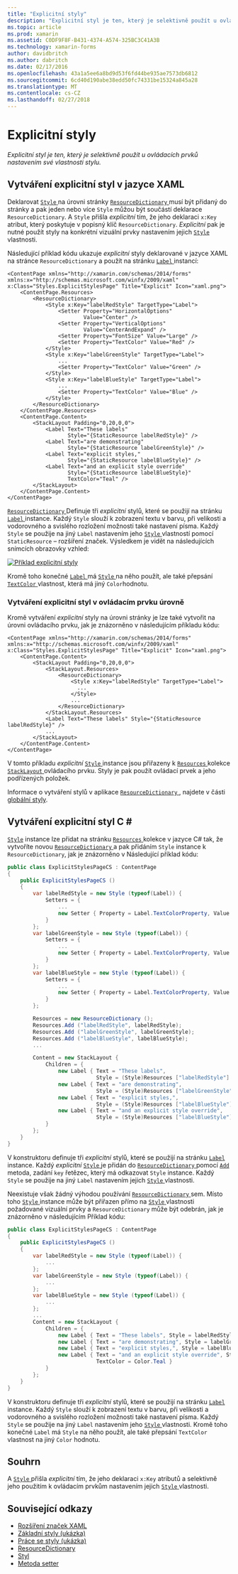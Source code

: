 ```yaml
---
title: "Explicitní styly"
description: "Explicitní styl je ten, který je selektivně použít u ovládacích prvků nastavením své vlastnosti stylu."
ms.topic: article
ms.prod: xamarin
ms.assetid: C0DF9F8F-B431-4374-A574-325BC3C41A3B
ms.technology: xamarin-forms
author: davidbritch
ms.author: dabritch
ms.date: 02/17/2016
ms.openlocfilehash: 43a1a5ee6a8bd9d53f6fd44be935ae7573db6812
ms.sourcegitcommit: 6cd40d190abe38edd50fc74331be15324a845a28
ms.translationtype: MT
ms.contentlocale: cs-CZ
ms.lasthandoff: 02/27/2018
---
```

# <a name="explicit-styles"></a>Explicitní styly

_Explicitní styl je ten, který je selektivně použít u ovládacích prvků nastavením své vlastnosti stylu._

## <a name="creating-an-explicit-style-in-xaml"></a>Vytváření explicitní styl v jazyce XAML

Deklarovat [ `Style` ](https://developer.xamarin.com/api/type/Xamarin.Forms.Style/) na úrovni stránky [ `ResourceDictionary` ](https://developer.xamarin.com/api/type/Xamarin.Forms.ResourceDictionary/) musí být přidaný do stránky a pak jeden nebo více `Style` můžou být součástí deklarace `ResourceDictionary`. A `Style` přišla *explicitní* tím, že jeho deklaraci `x:Key` atribut, který poskytuje v popisný klíč `ResourceDictionary`. *Explicitní* pak je nutné použít styly na konkrétní vizuální prvky nastavením jejich [ `Style` ](https://developer.xamarin.com/api/property/Xamarin.Forms.VisualElement.Style/) vlastnosti.

Následující příklad kódu ukazuje *explicitní* styly deklarované v jazyce XAML na stránce `ResourceDictionary` a použít na stránku [ `Label` ](https://developer.xamarin.com/api/type/Xamarin.Forms.Label/) instancí:

```xaml
<ContentPage xmlns="http://xamarin.com/schemas/2014/forms" xmlns:x="http://schemas.microsoft.com/winfx/2009/xaml" x:Class="Styles.ExplicitStylesPage" Title="Explicit" Icon="xaml.png">
    <ContentPage.Resources>
        <ResourceDictionary>
            <Style x:Key="labelRedStyle" TargetType="Label">
                <Setter Property="HorizontalOptions"
                        Value="Center" />
                <Setter Property="VerticalOptions"
                        Value="CenterAndExpand" />
                <Setter Property="FontSize" Value="Large" />
                <Setter Property="TextColor" Value="Red" />
            </Style>
            <Style x:Key="labelGreenStyle" TargetType="Label">
                ...
                <Setter Property="TextColor" Value="Green" />
            </Style>
            <Style x:Key="labelBlueStyle" TargetType="Label">
                ...
                <Setter Property="TextColor" Value="Blue" />
            </Style>
        </ResourceDictionary>
    </ContentPage.Resources>
    <ContentPage.Content>
        <StackLayout Padding="0,20,0,0">
            <Label Text="These labels"
                   Style="{StaticResource labelRedStyle}" />
            <Label Text="are demonstrating"
                   Style="{StaticResource labelGreenStyle}" />
            <Label Text="explicit styles,"
                   Style="{StaticResource labelBlueStyle}" />
            <Label Text="and an explicit style override"
                   Style="{StaticResource labelBlueStyle}"
                   TextColor="Teal" />
        </StackLayout>
    </ContentPage.Content>
</ContentPage>
```

[ `ResourceDictionary` ](https://developer.xamarin.com/api/type/Xamarin.Forms.ResourceDictionary/) Definuje tři *explicitní* stylů, které se použijí na stránku [ `Label` ](https://developer.xamarin.com/api/type/Xamarin.Forms.Label/) instance. Každý `Style` slouží k zobrazení textu v barvu, při velikosti a vodorovného a svislého rozložení možnosti také nastavení písma. Každý `Style` se použije na jiný `Label` nastavením jeho [ `Style` ](https://developer.xamarin.com/api/property/Xamarin.Forms.VisualElement.Style/) vlastností pomocí `StaticResource` – rozšíření značek. Výsledkem je vidět na následujících snímcích obrazovky vzhled:

[![](explicit-images/explicit-styles.png "Příklad explicitní styly")](explicit-images/explicit-styles-large.png "příklad explicitní styly")

Kromě toho konečné [ `Label` ](https://developer.xamarin.com/api/type/Xamarin.Forms.Label/) má [ `Style` ](https://developer.xamarin.com/api/type/Xamarin.Forms.Style/) na něho použít, ale také přepsání [ `TextColor` ](https://developer.xamarin.com/api/property/Xamarin.Forms.Label.TextColor/) vlastnost, která má jiný `Color`hodnotu.

### <a name="creating-an-explicit-style-at-the-control-level"></a>Vytváření explicitní styl v ovládacím prvku úrovně

Kromě vytváření *explicitní* styly na úrovni stránky je lze také vytvořit na úrovni ovládacího prvku, jak je znázorněno v následujícím příkladu kódu:

```xaml
<ContentPage xmlns="http://xamarin.com/schemas/2014/forms" xmlns:x="http://schemas.microsoft.com/winfx/2009/xaml" x:Class="Styles.ExplicitStylesPage" Title="Explicit" Icon="xaml.png">
    <ContentPage.Content>
        <StackLayout Padding="0,20,0,0">
            <StackLayout.Resources>
                <ResourceDictionary>
                    <Style x:Key="labelRedStyle" TargetType="Label">
                      ...
                    </Style>
                    ...
                </ResourceDictionary>
            </StackLayout.Resources>
            <Label Text="These labels" Style="{StaticResource labelRedStyle}" />
            ...
        </StackLayout>
    </ContentPage.Content>
</ContentPage>
```

V tomto příkladu *explicitní* [ `Style` ](https://developer.xamarin.com/api/type/Xamarin.Forms.Style/) instance jsou přiřazeny k [ `Resources` ](https://developer.xamarin.com/api/property/Xamarin.Forms.VisualElement.Resources/) kolekce [ `StackLayout` ](https://developer.xamarin.com/api/type/Xamarin.Forms.StackLayout/) ovládacího prvku. Styly je pak použít ovládací prvek a jeho podřízených položek.

Informace o vytváření stylů v aplikace [ `ResourceDictionary` ](https://developer.xamarin.com/api/type/Xamarin.Forms.ResourceDictionary/), najdete v části [globální styly](~/xamarin-forms/user-interface/styles/application.md).

## <a name="creating-an-explicit-style-in-c35"></a>Vytváření explicitní styl C &#35;

[`Style`](https://developer.xamarin.com/api/type/Xamarin.Forms.Style/) instance lze přidat na stránku [ `Resources` ](https://developer.xamarin.com/api/property/Xamarin.Forms.VisualElement.Resources/) kolekce v jazyce C# tak, že vytvoříte novou [ `ResourceDictionary` ](https://developer.xamarin.com/api/type/Xamarin.Forms.ResourceDictionary/)a pak přidáním `Style` instance k `ResourceDictionary`, jak je znázorněno v Následující příklad kódu:

```csharp
public class ExplicitStylesPageCS : ContentPage
{
    public ExplicitStylesPageCS ()
    {
        var labelRedStyle = new Style (typeof(Label)) {
            Setters = {
                ...
                new Setter { Property = Label.TextColorProperty, Value = Color.Red  }
            }
        };
        var labelGreenStyle = new Style (typeof(Label)) {
            Setters = {
                ...
                new Setter { Property = Label.TextColorProperty, Value = Color.Green }
            }
        };
        var labelBlueStyle = new Style (typeof(Label)) {
            Setters = {
                ...
                new Setter { Property = Label.TextColorProperty, Value = Color.Blue }
            }
        };

        Resources = new ResourceDictionary ();
        Resources.Add ("labelRedStyle", labelRedStyle);
        Resources.Add ("labelGreenStyle", labelGreenStyle);
        Resources.Add ("labelBlueStyle", labelBlueStyle);
        ...

        Content = new StackLayout {
            Children = {
                new Label { Text = "These labels",
                            Style = (Style)Resources ["labelRedStyle"] },
                new Label { Text = "are demonstrating",
                            Style = (Style)Resources ["labelGreenStyle"] },
                new Label { Text = "explicit styles,",
                            Style = (Style)Resources ["labelBlueStyle"] },
                new Label { Text = "and an explicit style override",
                            Style = (Style)Resources ["labelBlueStyle"], TextColor = Color.Teal }
            }
        };
    }
}
```

V konstruktoru definuje tři *explicitní* stylů, které se použijí na stránku [ `Label` ](https://developer.xamarin.com/api/type/Xamarin.Forms.Label/) instance. Každý *explicitní* [ `Style` ](https://developer.xamarin.com/api/type/Xamarin.Forms.Style/) je přidán do [ `ResourceDictionary` ](https://developer.xamarin.com/api/type/Xamarin.Forms.ResourceDictionary/) pomocí [ `Add` ](https://developer.xamarin.com/api/member/Xamarin.Forms.ResourceDictionary.Add/p/System.String/System.Object/) metoda, zadání `key` řetězec, který má odkazovat `Style` instance. Každý `Style` se použije na jiný `Label` nastavením jejich [ `Style` ](https://developer.xamarin.com/api/property/Xamarin.Forms.VisualElement.Style/) vlastnosti.

Neexistuje však žádný výhodou používání [ `ResourceDictionary` ](https://developer.xamarin.com/api/type/Xamarin.Forms.ResourceDictionary/) sem. Místo toho [ `Style` ](https://developer.xamarin.com/api/type/Xamarin.Forms.Style/) instance může být přiřazen přímo na [ `Style` ](https://developer.xamarin.com/api/property/Xamarin.Forms.VisualElement.Style/) vlastnosti požadované vizuální prvky a `ResourceDictionary` může být odebrán, jak je znázorněno v následujícím Příklad kódu:

```csharp
public class ExplicitStylesPageCS : ContentPage
{
    public ExplicitStylesPageCS ()
    {
        var labelRedStyle = new Style (typeof(Label)) {
            ...
        };
        var labelGreenStyle = new Style (typeof(Label)) {
            ...
        };
        var labelBlueStyle = new Style (typeof(Label)) {
            ...
        };
        ...
        Content = new StackLayout {
            Children = {
                new Label { Text = "These labels", Style = labelRedStyle },
                new Label { Text = "are demonstrating", Style = labelGreenStyle },
                new Label { Text = "explicit styles,", Style = labelBlueStyle },
                new Label { Text = "and an explicit style override", Style = labelBlueStyle,
                            TextColor = Color.Teal }
            }
        };
    }
}
```

V konstruktoru definuje tři *explicitní* stylů, které se použijí na stránku [ `Label` ](https://developer.xamarin.com/api/type/Xamarin.Forms.Label/) instance. Každý `Style` slouží k zobrazení textu v barvu, při velikosti a vodorovného a svislého rozložení možnosti také nastavení písma. Každý `Style` se použije na jiný `Label` nastavením jeho [ `Style` ](https://developer.xamarin.com/api/property/Xamarin.Forms.VisualElement.Style/) vlastnosti. Kromě toho konečné `Label` má `Style` na něho použít, ale také přepsání `TextColor` vlastnost na jiný `Color` hodnotu.

## <a name="summary"></a>Souhrn

A [ `Style` ](https://developer.xamarin.com/api/type/Xamarin.Forms.Style/) přišla *explicitní* tím, že jeho deklaraci `x:Key` atributů a selektivně jeho použitím k ovládacím prvkům nastavením jejich [ `Style` ](https://developer.xamarin.com/api/property/Xamarin.Forms.VisualElement.Style/) vlastnosti.



## <a name="related-links"></a>Související odkazy

- [Rozšíření značek XAML](~/xamarin-forms/xaml/xaml-basics/xaml-markup-extensions.md)
- [Základní styly (ukázka)](https://developer.xamarin.com/samples/xamarin-forms/UserInterface/Styles/BasicStyles/)
- [Práce se styly (ukázka)](https://developer.xamarin.com/samples/xamarin-forms/WorkingWithStyles/)
- [ResourceDictionary](https://developer.xamarin.com/api/type/Xamarin.Forms.ResourceDictionary/)
- [Styl](https://developer.xamarin.com/api/type/Xamarin.Forms.Style/)
- [Metoda setter](https://developer.xamarin.com/api/type/Xamarin.Forms.Setter/)
